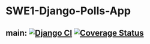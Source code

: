 # SWE1-Django-Polls-App
## main: [![Django CI](https://github.com/mmidouin/SWE1-Django-Polls-App/actions/workflows/django.yml/badge.svg?branch=main)](https://github.com/mmidouin/SWE1-Django-Polls-App/actions/workflows/django.yml) [![Coverage Status](https://coveralls.io/repos/github/mmidouin/SWE1-Django-Polls-App/badge.svg)](https://coveralls.io/github/mmidouin/SWE1-Django-Polls-App)
